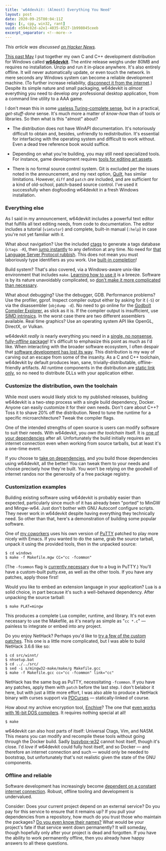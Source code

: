 ```yaml
---
title: 'w64devkit: (Almost) Everything You Need'
layout: post
date: 2020-09-25T00:04:11Z
tags: [c, cpp, win32, rant]
uuid: e594c82d-a2e1-4035-8527-1b998045ceeb
excerpt_separator: <!--more-->
---
```


*This article was discussed [on Hacker News][hn].*

[This past May][intro] I put together my own C and C++ development
distribution for Windows called [**w64devkit**][gh]. The *entire*
release weighs under 80MB and requires no installation. Unzip and run it
in-place anywhere. It's also entirely offline. It will never
automatically update, or even touch the network. In mere seconds any
Windows system can become a reliable development machine. (To further
increase reliability, [disconnect it from the internet][up].) Despite
its simple nature and small packaging, w64devkit is *almost* everything
you need to develop *any* professional desktop application, from a
command line utility to a AAA game.

<!--more-->

I don't mean this in some [useless Turing-complete sense][make], but in
a practical, *get-stuff-done* sense. It's much more a matter of
*know-how* than of tools or libraries. So then what is this "almost"
about?

* The distribution does not have WinAPI documentation. It's notoriously
  difficult to obtain and, besides, unfriendly to redistribution. It's
  essential for interfacing with the operating system and difficult to
  work without. Even a dead tree reference book would suffice.

* Depending on what you're building, you may still need specialized
  tools. For instance, game development requires [tools for editing art
  assets][3d].

* There is no formal source control system. Git is excluded per the
  issues noted in the announcement, and my next option, [Quilt][quilt],
  has similar limitations. However, `diff` and `patch` *are* included,
  and are sufficient for a kind of old-school, patch-based source
  control. I've used it successfully when dogfooding w64devkit in a
  fresh Windows installation.

### Everything else

As I said in my announcement, w64devkit includes a powerful text editor
that fulfills all text editing needs, from code to documentation. The
editor includes a tutorial (`vimtutor`) and complete, built-in manual
(`:help`) in case you're not yet familiar with it.

What about navigation? Use the included [ctags][ctags] to generate a
tags database (`ctags -R`), then [jump instantly][tags] to any
definition at any time. No need for [that Language Server Protocol
rubbish][lsp]. This does not mean you must laboriously type identifiers
as you work. Use [built-in completion][compl]!

Build system? That's also covered, via a Windows-aware unix-like
environment that includes `make`. [Learning how to use it][tut] is a
breeze. Software is by its nature unavoidably complicated, so [don't
make it more complicated than necessary][simple].

What about debugging? Use the debugger, GDB. Performance problems? Use
the profiler, gprof. Inspect compiler output either by asking for it
(`-S`) or via the disassembler (`objdump -d`). No need to go online for
the [Godbolt Compiler Explorer][gb], as slick as it is. If the compiler
output is insufficient, use [SIMD intrinsics][simd]. In the worst case
there are two different assemblers available. Real time graphics? Use an
operating system API like OpenGL, DirectX, or Vulkan.

w64devkit *really is* nearly everything you need in a [single, no
nonsense, fully-*offline* package][cm]! It's difficult to emphasize this
point as much as I'd like. When interacting with the broader software
ecosystem, I often despair that [software development has lost its
way][jb]. This distribution is my way of carving out an escape from some
of the insanity. As a C and C++ toolchain, w64devkit by default produces
lean, sane, trivially-distributable, offline-friendly artifacts. All
runtime components in the distribution are [static link only][static],
so no need to distribute DLLs with your application either.

### Customize the distribution, own the toolchain

While most users would likely stick to my published releases, building
w64devkit is a two-step process with a single build dependency, Docker.
Anyone can easily customize it for their own needs. Don't care about
C++? Toss it to shave 20% off the distribution. Need to tune the runtime
for a specific microarchitecture? Tweak the compiler flags.

One of the intended strengths of open source is users can modify
software to suit their needs. With w64devkit, you *own the toolchain*
itself. It is [one of your dependencies][deps] after all. Unfortunately
the build initially requires an internet connection even when working
from source tarballs, but at least it's a one-time event.

If you choose to [take on dependencies][stb], and you build those
dependencies using w64devkit, all the better! You can tweak them to your
needs and choose precisely how they're built. You won't be relying on
the goodwill of internet randos nor the generosity of a free package
registry.

### Customization examples

Building existing software using w64devkit is probably easier than
expected, particularly since much of it has already been "ported" to
MinGW and Mingw-w64. Just don't bother with GNU Autoconf configure
scripts. They never work in w64devkit despite having everything they
technically need. So other than that, here's a demonstration of building
some popular software.

One of [my coworkers][dan] uses his own version of [PuTTY][putty]
patched to play more nicely with Emacs. If you wanted to do the same,
grab the source tarball, unpack it using the provided tools, then in the
unpacked source:

    $ cd windows
    $ make -f Makefile.mgw CC="cc -fcommon"

(The `-fcommon` flag is [currently necessary][fcommon] due to a bug in
PuTTY.) You'll have a custom-built putty.exe, as well as the other
tools. If you have any patches, apply those first!

Would you like to embed an extension language in your application? Lua
is a solid choice, in part because it's such a well-behaved dependency.
After unpacking the source tarball:

    $ make PLAT=mingw

This produces a complete Lua compiler, runtime, and library. It's not
even necessary to use the Makefile, as it's nearly as simple as "`cc
*.c`" — painless to integrate or embed into any project.

Do you enjoy NetHack? Perhaps you'd like to [try a few of the custom
patches][nhp]. This one is a little more complicated, but I was able to
build NetHack 3.6.6 like so:

    $ cd src/winnt/
    $ nhsetup.bat
    $ cd ../../src/
    $ sed -i s/mingw32-make/make/g Makefile.gcc
    $ make -f Makefile.gcc cc="cc -fcommon" link="cc"

NetHack has the same bug as PuTTY, necessitating `-fcommon`. If you
have any patches, apply them with `patch` before the last step. I don't
belabor it here, but with just a little more effort, I was also able to
produce a NetHack binary with curses support via [PDCurses][pd] —
statically-linked of course.

How about my archive encryption tool, [Enchive][enchive]? The one that
[even works with 16-bit DOS compilers][dos]. It requires nothing special
at all!

    $ make

w64devkit can also host parts of itself: Universal Ctags, Vim, and NASM.
This means you can modify and recompile these tools without going
through the Docker build. Sadly [busybox-w32][bb] cannot host itself,
though it's close. I'd *love* if w64devkit could fully host itself, and
so Docker — and therefore an internet connection and such — would only
be needed to bootstrap, but unfortunately that's not realistic given the
state of the GNU components.

### Offline and reliable

Software development has increasingly become [dependent on a constant
internet connection][e]. Robust, offline tooling and development is
undervalued.

Consider: Does your current project depend on an external service? Do
you pay for this service to ensure that it remains up? If you pull your
dependencies from a repository, how much do you trust those who maintain
the packages? [Do you even know their names?][rel] What would be your
project's fate if that service went down permanently? It will someday,
though hopefully only after your project is dead and forgotten. If you
have the ability to work permanently offline, then you already have
happy answers to all these questions.


[3d]: https://www.blender.org/
[bb]: https://frippery.org/busybox/
[cm]: https://www.youtube.com/watch?v=W3ml7cO96F0&t=1h25m50s
[compl]: https://georgebrock.github.io/talks/vim-completion/
[ctags]: https://github.com/universal-ctags/ctags
[dan]: /blog/2016/09/02/
[deps]: https://research.swtch.com/deps
[dos]: /blog/2018/04/13/
[e]: https://deftly.net/posts/2017-06-01-measuring-the-weight-of-an-electron.html
[enchive]: https://github.com/skeeto/enchive
[fcommon]: https://wiki.gentoo.org/wiki/Gcc_10_porting_notes/fno_common
[gb]: https://godbolt.org/
[gh]: https://github.com/skeeto/w64devkit
[go]: /blog/2020/01/21/
[hn]: https://news.ycombinator.com/item?id=24586556
[intro]: /blog/2020/05/15/
[jb]: https://www.youtube.com/watch?v=ZSRHeXYDLko
[lsp]: https://old.reddit.com/r/vim/comments/b3yzq4/a_lsp_client_maintainers_view_of_the_lsp_protocol/
[lua]: https://www.lua.org/
[make]: /blog/2016/04/30/
[nhp]: https://bilious.alt.org/
[pd]: https://pdcurses.org/
[putty]: https://www.chiark.greenend.org.uk/~sgtatham/putty/
[quilt]: https://wiki.debian.org/UsingQuilt
[rel]: https://drewdevault.com/2020/02/06/Dependencies-and-maintainers.html
[simd]: /blog/2015/07/10/
[simple]: https://nullprogram.com/blog/2017/03/30/
[static]: https://drewdevault.com/dynlib
[stb]: https://github.com/nothings/stb
[tags]: http://vimdoc.sourceforge.net/htmldoc/tagsrch.html#tagsrch.txt
[tut]: /blog/2017/08/20/
[up]: https://jacquesmattheij.com/why-johnny-wont-upgrade/
